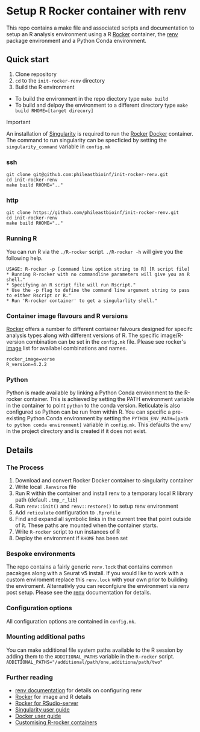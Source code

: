 # Setup R Rocker container with renv

This repo contains a make file and associated scripts and documentation to setup an R analysis environment using a R [Rocker](https://rocker-project.org/) container, the [renv](https://rstudio.github.io/renv/articles/renv.html) package environment and a Python Conda environment.

## Quick start

1. Clone repository
2. `cd` to the `init-rocker-renv` directory
3. Build the R environment
  + To build the environment in the repo diectory type `make build`
  + To build and delpoy the environment to a different directory type `make build RHOME=[target direcory]`

> [!IMPORTANT]
> An installation of [Singularity](https://github.com/sylabs/singularity/releases) is required to run the [Rocker](https://rocker-project.org/) [Docker](https://www.docker.com/) container. The command to run singularity can be specficied by setting the `singularity_command` variable in `config.mk`

### ssh
```
git clone git@github.com:phileastbioinf/init-rocker-renv.git
cd init-rocker-renv
make build RHOME=".."
```
### http
```
git clone https://github.com/phileastbioinf/init-rocker-renv.git
cd init-rocker-renv
make build RHOME=".."
```

### Running R

You can run R via the `./R-rocker` script.
`./R-rocker -h` will give you the following help.

```
USAGE: R-rocker -p [command line option string to R] [R script file]
* Running R-rocker with no commandline parameters will give you an R shell."
* Specifying an R script file will run Rscript."
* Use the -p flag to define the command line argument string to pass to either Rscript or R."
* Run 'R-rocker container' to get a singularlity shell."
```

### Container image flavours and R versions

[Rocker](https://rocker-project.org/) offers a number fo different container falvours designed for specifc analysis types along with different versions of R. The specific image/R-version combination can be set in the `config.mk` file. Please see rocker's [image](https://rocker-project.org/images/) list for availabel combinations and names. 
```
rocker_image=verse
R_version=4.2.2
```

### Python

Python is made available by linking a Python Conda environment to the R-rocker container. This is achieved by setting the PATH environment variable in the container to point `python` to the conda version. Reticulate is also configured so Python can be run from within R. You can specific a pre-existing Python Conda environment by setting the `PYTHON_ENV_PATH=[path to python conda environment]` variable in `config.mk`. This defaults the `env/` in the project directory and is created if it does not exist. 

## Details

### The Process

1. Download and convert Rocker Docker container to singularity container
2. Write local `.Renviron` file
3. Run R within the container and install renv to a temporary local R library path (default `.tmp_r_lib`)
4. Run `renv::init()` and `renv::restore()` to setup renv environment
5. Add `reticulate` configuration to `.Rprofile`
6. Find and expand all symbolic links in the current tree that point outside of it. These paths are mounted when the container starts.
7. Write `R-rocker` script to run instances of R
8. Deploy the environment if `RHOME` has been set

### Bespoke environments

The repo contains a fairly generic `renv.lock`  that contains common pacakges along with a Seurat v5 install. If you would like to work with a custom enviroment replace this `renv.lock` with your own prior to building the enviroment. Alternativly you can reconfgiure the environment via renv post setup. Please see the [renv](https://rstudio.github.io/renv/articles/renv.html) documentation for details.

### Configuration options

All configuration options are contained in `config.mk`.

### Mounting additional paths

You can make additional file system paths available to the R session by adding them to the `ADDITIONAL_PATHS` variable in the `R-rocker` script.
`ADDITIONAL_PATHS="/additional/path/one,additiona/path/two"`

### Further reading

* [renv documentation](https://rstudio.github.io/renv/articles/renv.html) for details on configuring renv
* [Rocker](https://rocker-project.org/) for image and R details
* [Rocker for RSudio-server](https://rocker-project.org/use/singularity.html#slurm-job-script)
* [Singularity user guide](https://docs.sylabs.io/guides/3.5/user-guide/)
* [Docker user guide](https://www.docker.com/)
* [Customising R-rocker containers](https://cloud.sylabs.io/dashboard)



